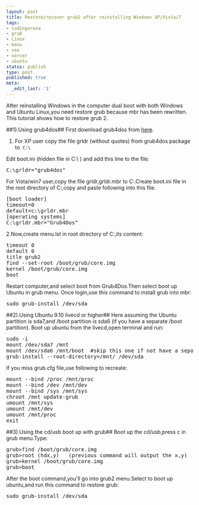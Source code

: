 ```yaml
---
layout: post
title: Restore/recover grub2 after reinstalling Windows XP/Vista/7
tags:
- codingarena
- grub
- Linux
- manu
- neo
- server
- ubuntu
status: publish
type: post
published: true
meta:
  _edit_last: '1'
---
```

After reinstalling Windows in the computer dual boot with both Windows and Ubuntu Linux,you need restore grub because mbr has been rewritten. This tutorial shows how to restore grub 2.

<!--more-->
##1).Using grub4dos##
First download grub4dos from <a title="click to download grub4dos" href="http://download.gna.org/grub4dos/" target="_blank">here</a>.<br>

1. For XP user
copy the file grldr (without quotes) from grub4dos package to 
`C:\`

Edit boot.ini  (hidden file in C:\ ) and add this line to the file:
<pre>C:\grldr="grub4dos"</pre>
For Vista/win7 user,copy the file grldr,grldr.mbr to C:\.Create boot.ini file in the root directory of C:\,copy and paste following into this file.
<pre>[boot loader]
timeout=0
default=c:\grldr.mbr
[operating systems]
C:\grldr.mbr="Grub4Dos"</pre>
2.Now,create menu.lst in root directory of C:,its content:
<pre>timeout 0
default 0
title grub2
find --set-root /boot/grub/core.img
kernel /boot/grub/core.img
boot</pre>
Restart computer,and select boot from Grub4Dos.Then select boot up Ubuntu in grub menu.
Once login,use this command to install grub into mbr:
<pre>sudo grub-install /dev/sda</pre>
##2).Using Ubuntu 9.10 livecd or higher##
Here assuming the Ubuntu partition is sda7,and /boot partition is sda6 (if you have a separate /boot partition).
Boot up ubuntu from the livecd,open terminal and run:
<pre>sudo -i
mount /dev/sda7 /mnt
mount /dev/sda6 /mnt/boot  #skip this one if not have a separate /boot partition
grub-install --root-directory=/mnt/ /dev/sda</pre>
If you miss grub.cfg file,use following to recreate:
<pre>mount --bind /proc /mnt/proc
mount --bind /dev /mnt/dev
mount --bind /sys /mnt/sys
chroot /mnt update-grub
umount /mnt/sys
umount /mnt/dev
umount /mnt/proc
exit</pre>
##3).Using the cd/usb boot up with grub##
Boot up the cd/usb,press c in grub menu.Type:
<pre>grub&gt;find /boot/grub/core.img
grub&gt;root (hdx,y)   (previous command will output the x,y)
grub&gt;kernel /boot/grub/core.img
grub&gt;boot</pre>
After the boot command,you'll go into grub2 menu.Select to boot up ubuntu,and run this command to restore grub:
<pre>sudo grub-install /dev/sda</pre>
